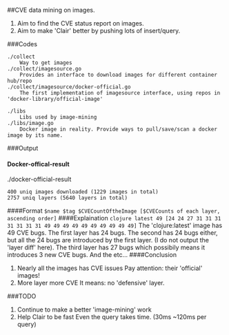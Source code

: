 ##CVE data mining on images.
1. Aim to find the CVE status report on images.
2. Aim to make 'Clair' better by pushing lots of insert/query.

###Codes
```
./collect
    Way to get images
./collect/imagesource.go
    Provides an interface to download images for different container hub/repo
./collect/imagesource/docker-official.go
    The first implementation of imagesource interface, using repos in 'docker-library/official-image'

./libs
    Libs used by image-mining
./libs/image.go
    Docker image in reality. Provide ways to pull/save/scan a docker image by its name.
```

###Output
#### Docker-offical-result
./docker-official-result
```
400 uniq images downloaded (1229 images in total)
2757 uniq layers (5640 layers in total)
```
####Format
`$name $tag $CVECountOftheImage [$CVECounts of each layer, ascending order]`
####Explaination
`clojure latest 49 [24 24 27 31 31 31 31 31 31 31 49 49 49 49 49 49 49 49 49 49]`
The 'clojure:latest' image has 49 CVE bugs.
The first layer has 24 bugs.
The second has 24 bugs either, but all the 24 bugs are introduced by the first layer. 
(I do not output the 'layer diff' here).
The third layer has 27 bugs which possibily means it introduces 3 new CVE bugs.
And the etc...
####Conclusion
1. Nearly all the images has CVE issues
   Pay attention: their 'official' images!
2. More layer more CVE
   It means: no 'defensive' layer.


###TODO
1. Continue to make a better 'image-mining' work
2. Help Clair to be fast
   Even the query takes time. (30ms ~120ms per query)

